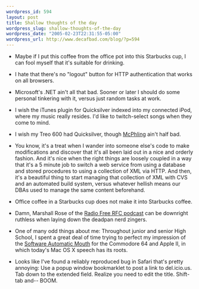 ```yaml
--- 
wordpress_id: 594
layout: post
title: Shallow thoughts of the day
wordpress_slug: shallow-thoughts-of-the-day
wordpress_date: "2005-02-23T22:31:55-05:00"
wordpress_url: http://www.decafbad.com/blog/?p=594
---
```

* Maybe if I put this coffee from the office pot into this Starbucks cup, I can fool myself that it's suitable for drinking.

* I hate that there's no "logout" button for HTTP authentication that works on all browsers.

* Microsoft's .NET ain't all that bad.  Sooner or later I should do some personal tinkering with it, versus just random tasks at work.

* I wish the iTunes plugin for Quicksilver indexed into my connected iPod, where my music really resides.  I'd like to twitch-select songs when they come to mind.

* I wish my Treo 600 had Quicksilver, though [McPhling][mcp] ain't half bad.

[mcp]:http://www.mikemccollister.com/palm/#McPhling

* You know, it's a treat when I wander into someone else's code to make modifications and discover that it's all been laid out in a nice and orderly fashion.  And it's nice when the right things are loosely coupled in a way that it's a 5 minute job to switch a web service from using a database and stored procedures to using a collection of XML via HTTP.  And then, it's a beautiful thing to start managing that collection of XML with CVS and an automated build system, versus whatever hellish means our DBAs used to manage the same content beforehand.

* Office coffee in a Starbucks cup does not make it into Starbucks coffee.

* Damn, Marshall Rose of the [Radio Free RFC podcast][rfc] can be downright ruthless when laying down the deadpan nerd zingers.

* One of many odd things about me:  Throughout junior and senior High School, I spent a great deal of time trying to perfect my impression of the [Software Automatic Mouth][sam] for the Commodore 64 and Apple II, in which today's Mac OS X speech has its roots.

[sam]:http://en.wikipedia.org/wiki/Software_Automatic_Mouth
[rfc]:http://podcast.resource.org/rf-rfc/

* Looks like I've found a reliably reproduced bug in Safari that's pretty annoying:  Use a popup window bookmarklet to post a link to del.icio.us.  Tab down to the extended field.  Realize you need to edit the title.  Shift-tab and-- BOOM.

